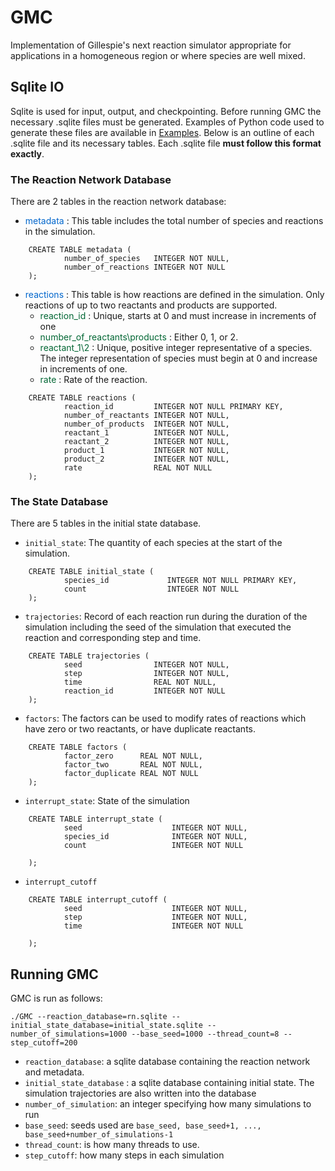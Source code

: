 # GMC
Implementation of Gillespie's next reaction simulator appropriate for applications in a homogeneous region or where species are well mixed.

## Sqlite IO  

Sqlite is used for input, output, and checkpointing. Before running GMC the necessary .sqlite files must be generated. Examples of Python code used to generate these files are available in [Examples](./Examples.html). Below is an outline of each .sqlite file and its necessary tables. Each .sqlite file **must follow this format exactly**. 

### The Reaction Network Database 
There are 2 tables in the reaction network database:
- <span style="color:#0066CC"> metadata </span> : This table includes the total number of species and reactions in the simulation.

```
    CREATE TABLE metadata (
            number_of_species   INTEGER NOT NULL,
            number_of_reactions INTEGER NOT NULL
    );
```

- <span style="color:#0066CC"> reactions </span>: This table is how reactions are defined in the simulation. Only reactions of up to two reactants and products are supported. 
    - <span style="color:#006633"> reaction_id </span>: Unique, starts at 0 and must increase in increments of one
    - <span style="color:#006633"> number_of_reactants\products </span>: Either 0, 1, or 2.
    - <span style="color:#006633"> reactant_1\2 </span>: Unique, positive integer representative of a species. The integer representation of species must begin at 0 and increase in increments of one.
    - <span style="color:#006633"> rate </span>: Rate of the reaction.

```
    CREATE TABLE reactions (
            reaction_id         INTEGER NOT NULL PRIMARY KEY,
            number_of_reactants INTEGER NOT NULL,
            number_of_products  INTEGER NOT NULL,
            reactant_1          INTEGER NOT NULL,
            reactant_2          INTEGER NOT NULL,
            product_1           INTEGER NOT NULL,
            product_2           INTEGER NOT NULL,
            rate                REAL NOT NULL
    );

```

### The State Database 
There are 5 tables in the initial state database. 

- `initial_state`: The quantity of each species at the start of the simulation.

```
    CREATE TABLE initial_state (
            species_id             INTEGER NOT NULL PRIMARY KEY,
            count                  INTEGER NOT NULL
    );
```
- `trajectories`: Record of each reaction run during the duration of the simulation including the seed of the simulation that executed the reaction and corresponding step and time.

```
    CREATE TABLE trajectories (
            seed                INTEGER NOT NULL,
            step                INTEGER NOT NULL,
            time                REAL NOT NULL,
            reaction_id         INTEGER NOT NULL
    );
```
- `factors`: The factors can be used to modify rates of reactions which have zero or two reactants, or have duplicate reactants.

```
    CREATE TABLE factors (
            factor_zero      REAL NOT NULL,
            factor_two       REAL NOT NULL,
            factor_duplicate REAL NOT NULL
    );
```
- `interrupt_state`: State of the simulation 

```
    CREATE TABLE interrupt_state (
            seed                    INTEGER NOT NULL,
            species_id              INTEGER NOT NULL,
            count                   INTEGER NOT NULL
            
    );
```
- `interrupt_cutoff`

```
    CREATE TABLE interrupt_cutoff (
            seed                    INTEGER NOT NULL,
            step                    INTEGER NOT NULL,
            time                    INTEGER NOT NULL
            
    );
```
## Running GMC

GMC is run as follows:

```
./GMC --reaction_database=rn.sqlite --initial_state_database=initial_state.sqlite --number_of_simulations=1000 --base_seed=1000 --thread_count=8 --step_cutoff=200
```

- `reaction_database`: a sqlite database containing the reaction network and metadata.
- `initial_state_database` : a sqlite database containing initial state. The simulation trajectories are also written into the database
- `number_of_simulation`: an integer specifying how many simulations to run
- `base_seed`: seeds used are `base_seed, base_seed+1, ..., base_seed+number_of_simulations-1`
- `thread_count`: is how many threads to use.
- `step_cutoff`: how many steps in each simulation

